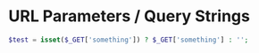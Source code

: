 # URL Parameters / Query Strings

```php
$test = isset($_GET['something']) ? $_GET['something'] : '';
```
